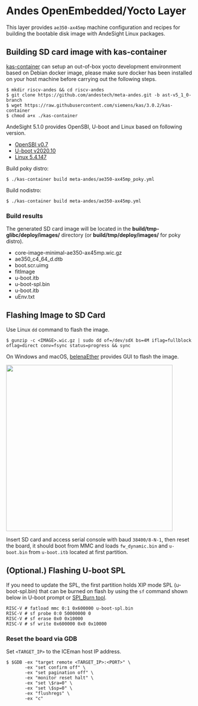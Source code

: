 # Andes OpenEmbedded/Yocto Layer

This layer provides `ae350-ax45mp` machine configuration and recipes for building the bootable disk image with AndeSight Linux packages.

## Building SD card image with kas-container

[kas-container](https://kas.readthedocs.io/en/3.0.2/userguide.html) can setup an out-of-box yocto development environment based on Debian docker image, please make sure docker has been installed on your host machine before carrying out the following steps.

```
$ mkdir riscv-andes && cd riscv-andes
$ git clone https://github.com/andestech/meta-andes.git -b ast-v5_1_0-branch
$ wget https://raw.githubusercontent.com/siemens/kas/3.0.2/kas-container
$ chmod a+x ./kas-container
```

AndeSight 5.1.0 provides OpenSBI, U-boot and Linux based on following version.

* [OpenSBI v0.7](https://github.com/andestech/opensbi/tree/opensbi-ast-v5_1_0-branch)
* [U-boot v2020.10](https://github.com/andestech/uboot/tree/ast-v5_1_0-branch)
* [Linux 5.4.147](https://github.com/andestech/linux/tree/RISCV-Linux-5.4-ast-v5_1_0-branch)

Build poky distro:

```
$ ./kas-container build meta-andes/ae350-ax45mp_poky.yml
```

Build nodistro:

```
$ ./kas-container build meta-andes/ae350-ax45mp.yml
```

### Build results

The generated SD card image will be located in the **build/tmp-glibc/deploy/images/<MACHINE>** directory (or **build/tmp/deploy/images/<MACHINE>** for poky distro).

* core-image-minimal-ae350-ax45mp.wic.gz
* ae350_c4_64_d.dtb
* boot.scr.uimg
* fitImage
* u-boot.itb
* u-boot-spl.bin
* u-boot.itb
* uEnv.txt



## Flashing Image to SD Card

Use Linux `dd` command to flash the image.

```
$ gunzip -c <IMAGE>.wic.gz | sudo dd of=/dev/sdX bs=4M iflag=fullblock oflag=direct conv=fsync status=progress && sync
```

On Windows and macOS, [belenaEther](https://www.balena.io/etcher/) provides GUI to flash the image.

<img src="https://i.imgur.com/W7YZc8j.png" width="450px" />

Insert SD card and access serial console with baud `38400/8-N-1`, then reset the board, it should boot from MMC and loads `fw_dynamic.bin` and `u-boot.bin` from `u-boot.itb` located at first partition.

## (Optional.) Flashing U-boot SPL

If you need to update the SPL, the first partition holds XIP mode SPL (u-boot-spl.bin) that can be burned on flash by using the `sf` command shown below in U-boot prompt or [SPI_Burn tool](https://github.com/andestech/Andes-Development-Kit).

```
RISC-V # fatload mmc 0:1 0x600000 u-boot-spl.bin
RISC-V # sf probe 0:0 50000000 0
RISC-V # sf erase 0x0 0x10000
RISC-V # sf write 0x600000 0x0 0x10000
```

### Reset the board via GDB

Set `<TARGET_IP>` to the ICEman host IP address.

```
$ $GDB -ex "target remote <TARGET_IP>:<PORT>" \
       -ex "set confirm off" \
       -ex "set pagination off" \
       -ex "monitor reset halt" \
       -ex "set \$ra=0" \
       -ex "set \$sp=0" \
       -ex "flushregs" \
       -ex "c"
```
